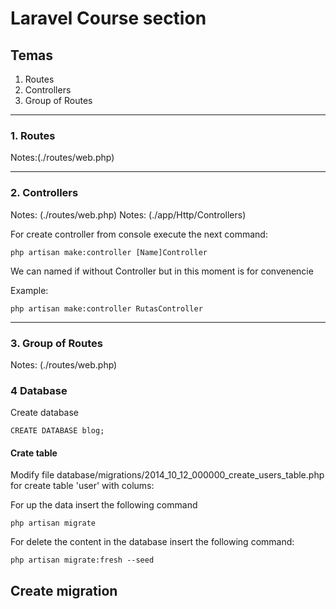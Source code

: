 # Laravel Course section 
## Temas
1. Routes
2. Controllers
3. Group of Routes

---
### 1. Routes
Notes:(./routes/web.php)

---
### 2. Controllers 
Notes: (./routes/web.php)
Notes: (./app/Http/Controllers)

For create controller from console execute the next command:
```console 
php artisan make:controller [Name]Controller
```
We can named if without Controller but in this moment is for convenencie 

Example:
```
php artisan make:controller RutasController
```

---
### 3. Group of Routes
Notes: (./routes/web.php)


### 4 Database
Create database
```
CREATE DATABASE blog;
```

#### Crate table
Modify file database/migrations/2014_10_12_000000_create_users_table.php for create table 'user' with colums: 

For up the data insert the following command 
```
php artisan migrate
```
For delete the content in the database insert the following command:

```
php artisan migrate:fresh --seed
```

## Create migration


